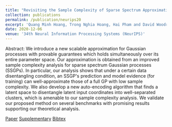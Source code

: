 ```yaml
---
title: "Revisiting the Sample Complexity of Sparse Spectrum Approximation of Gaussian Processes"
collection: publications
permalink: /publication/neurips20
excerpt: 'Quang Minh Hoang, Trong Nghia Hoang, Hai Pham and David Woodruff'
date: 2020-12-06
venue: '34th Neural Information Processing Systems (NeurIPS)'
---
```

Abstract: We introduce a new scalable approximation for Gaussian processes with provable guarantees which holds simultaneously over its entire parameter space. Our approximation is obtained from an improved sample complexity analysis for sparse spectrum Gaussian processes (SSGPs). In particular, our analysis shows that under a certain data disentangling condition, an SSGP's prediction and model evidence (for training) can well-approximate those of a full GP with low sample complexity. We also develop a new auto-encoding algorithm that finds a latent space to disentangle latent input coordinates into well-separated clusters, which is amenable to our sample complexity analysis. We validate our proposed method on several benchmarks with promising results supporting our theoretical analysis.

[Paper](http://htnghia87.github.io/files/neurips20.pdf)
[Supplementary](http://htnghia87.github.io/files/neurips20-supp.pdf)
[Bibtex](http://htnghia87.github.io/files/neurips20.bib)